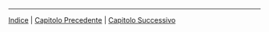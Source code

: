 
---

[Indice](../index.md) | [Capitolo Precedente](./3-Requisiti.md) | [Capitolo Successivo](./5-Design-dettaglio.md)